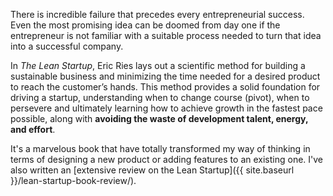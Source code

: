 There is incredible failure that precedes every entrepreneurial success. Even the most promising idea can be doomed from day one if the entrepreneur is not familiar with a suitable process needed to turn that idea into a successful company.

In *The Lean Startup*, Eric Ries lays out a scientific method for building a sustainable business and minimizing the time needed for a desired product to reach the customer’s hands. This method provides a solid foundation for driving a startup, understanding when to change course (pivot), when to persevere and ultimately learning how to achieve growth in the fastest pace possible, along with **avoiding the waste of development talent, energy, and effort**.

It's a marvelous book that have totally transformed my way of thinking in terms of designing a new product or adding features to an existing one. I've also written an [extensive review on the Lean Startup]({{ site.baseurl }}/lean-startup-book-review/).